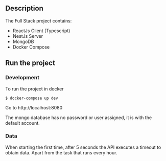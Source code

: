 ## Description
The Full Stack project contains:

* ReactJs Client (Typescript)
* NestJs Server
* MongoDB
* Docker Compose


## Run the project

### Development

To run the project in docker

```
$ docker-compose up dev
```

Go to http://localhost:8080

The mongo database has no password or user assigned, it is with the default account.
 
 
### Data

When starting the first time, after 5 seconds the API executes a timeout to obtain data. Apart from the task that runs every hour.
 